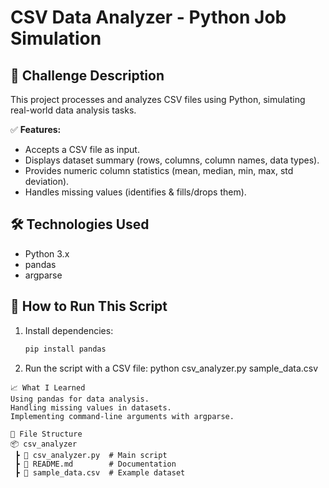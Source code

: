 # CSV Data Analyzer - Python Job Simulation

## 📌 Challenge Description  
This project processes and analyzes CSV files using Python, simulating real-world data analysis tasks.  

✅ **Features:**  
- Accepts a CSV file as input.  
- Displays dataset summary (rows, columns, column names, data types).  
- Provides numeric column statistics (mean, median, min, max, std deviation).  
- Handles missing values (identifies & fills/drops them).  

## 🛠️ Technologies Used  
- Python 3.x  
- pandas  
- argparse  

## 🚀 How to Run This Script  
1. Install dependencies:  
   ```sh
   pip install pandas
2. Run the script with a CSV file:
python csv_analyzer.py sample_data.csv
```
📈 What I Learned
Using pandas for data analysis.
Handling missing values in datasets.
Implementing command-line arguments with argparse.

📂 File Structure
📦 csv_analyzer  
 ┣ 📜 csv_analyzer.py  # Main script  
 ┣ 📜 README.md        # Documentation  
 ┣ 📜 sample_data.csv  # Example dataset
```
